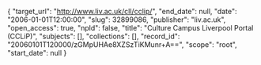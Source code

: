 {
  "target_url": "http://www.liv.ac.uk/cll/cclip/", 
  "end_date": null, 
  "date": "2006-01-01T12:00:00", 
  "slug": 32899086, 
  "publisher": "liv.ac.uk", 
  "open_access": true, 
  "npld": false, 
  "title": "Culture Campus Liverpool Portal (CCLiP)", 
  "subjects": [], 
  "collections": [], 
  "record_id": "20060101T120000/zGMpUHAe8XZSzTiKMunr+A==", 
  "scope": "root", 
  "start_date": null
}

